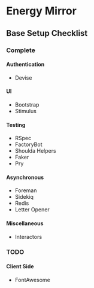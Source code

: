 # Energy Mirror

## Base Setup Checklist

### Complete
#### Authentication
- Devise

#### UI
- Bootstrap
- Stimulus

#### Testing
- RSpec
- FactoryBot
- Shoulda Helpers
- Faker
- Pry

#### Asynchronous
- Foreman
- Sidekiq
- Redis
- Letter Opener

#### Miscellaneous
- Interactors

### TODO
#### Client Side
- FontAwesome